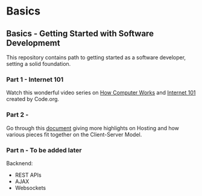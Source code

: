 # Basics

## Basics - Getting Started with Software Developmemt
This repository contains path to getting started as a software developer, setting a solid foundation.

### Part 1 - Internet 101
Watch this wonderful video series on [How Computer Works](https://www.khanacademy.org/computing/computer-science/how-computers-work2) and [Internet 101](https://www.khanacademy.org/computing/computer-science/internet-intro) created by Code.org.

### Part 2 - 
Go through this [document](https://docs.google.com/presentation/d/1MGiFW1r-X-hPlEt7_h0zqynS66NsfmMqDqbvMKL9aek/edit?usp=sharing) giving more highlights on Hosting and how various pieces fit together on the Client-Server Model.




### Part n - To be added later

Backnend:
 - REST APIs
 - AJAX
 - Websockets


